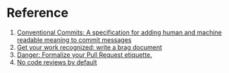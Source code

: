# Reference

1. [Conventional Commits: A specification for adding human and machine readable meaning to commit messages](https://www.conventionalcommits.org/en/v1.0.0/)
1. [Get your work recognized: write a brag document](https://jvns.ca/blog/brag-documents/)
1. [Danger: Formalize your Pull Request etiquette.](https://github.com/danger/danger)
1. [No code reviews by default](https://raycast.com/blog/no-code-reviews-by-default/)

